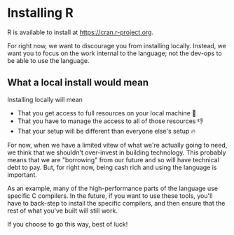 # Installing R 

R is available to install at https://cran.r-project.org. 

For right now, we want to discourage you from installing locally. Instead, we want you to focus on the work internal to the language; not the dev-ops to be able to use the language. 

## What a local install would mean

Installing locally will mean 

- That you get access to full resources on your local machine :tada: 
- That you have to manage the access to all of those resources :-1: 
- That your setup will be different than everyone else's setup :fire:

For now, when we have a limited vitew of what we're actually going to need, we think that we shouldn't over-invest in building technology. This probably means that we are "borrowing" from our future and so will have technical debt to pay. But, for right now, being cash rich and using the language is important. 

As an example, many of the high-performance parts of the language use specific C compilers. In the future, if you want to use these tools, you'll have to back-step to install the specific compilers, and then ensure that the rest of what you've built will still work. 

If you choose to go this way, best of luck!

